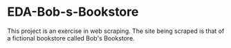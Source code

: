 # EDA-Bob-s-Bookstore
This project is an exercise in web scraping. The site being scraped is that of a fictional bookstore called Bob's Bookstore.
